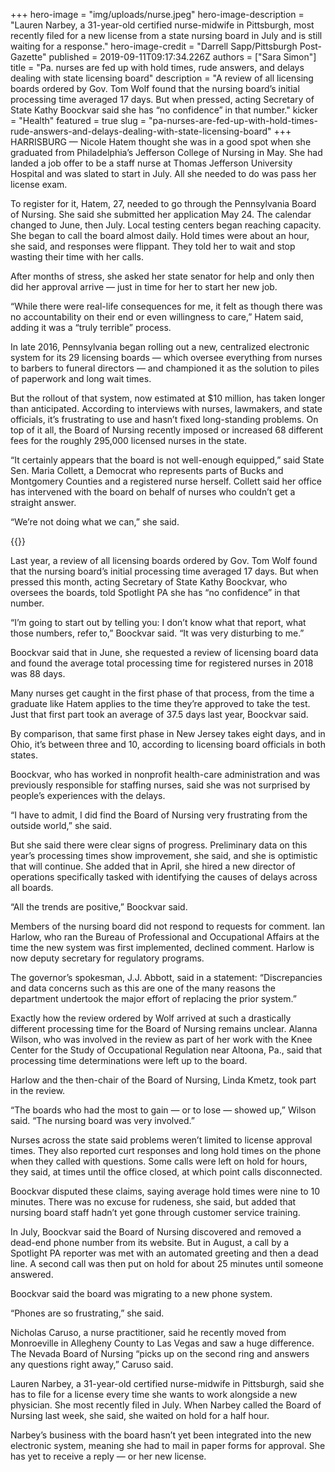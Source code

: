 +++
hero-image = "img/uploads/nurse.jpeg"
hero-image-description = "Lauren Narbey, a 31-year-old certified nurse-midwife in Pittsburgh, most recently filed for a new license from a state nursing board in July and is still waiting for a response."
hero-image-credit = "Darrell Sapp/Pittsburgh Post-Gazette"
published = 2019-09-11T09:17:34.226Z
authors = ["Sara Simon"]
title = "Pa. nurses are fed up with hold times, rude answers, and delays dealing with state licensing board"
description = "A review of all licensing boards ordered by Gov. Tom Wolf found that the nursing board’s initial processing time averaged 17 days. But when pressed, acting Secretary of State Kathy Boockvar said she has “no confidence” in that number."
kicker = "Health"
featured = true
slug = "pa-nurses-are-fed-up-with-hold-times-rude-answers-and-delays-dealing-with-state-licensing-board"
+++
HARRISBURG — Nicole Hatem thought she was in a good spot when she graduated from Philadelphia’s Jefferson College of Nursing in May. She had landed a job offer to be a staff nurse at Thomas Jefferson University Hospital and was slated to start in July. All she needed to do was pass her license exam.

To register for it, Hatem, 27, needed to go through the Pennsylvania Board of Nursing. She said she submitted her application May 24. The calendar changed to June, then July. Local testing centers began reaching capacity. She began to call the board almost daily. Hold times were about an hour, she said, and responses were flippant. They told her to wait and stop wasting their time with her calls.

After months of stress, she asked her state senator for help and only then did her approval arrive — just in time for her to start her new job.

“While there were real-life consequences for me, it felt as though there was no accountability on their end or even willingness to care,” Hatem said, adding it was a “truly terrible” process.

In late 2016, Pennsylvania began rolling out a new, centralized electronic system for its 29 licensing boards — which oversee everything from nurses to barbers to funeral directors — and championed it as the solution to piles of paperwork and long wait times.

But the rollout of that system, now estimated at $10 million, has taken longer than anticipated. According to interviews with nurses, lawmakers, and state officials, it’s frustrating to use and hasn’t fixed long-standing problems. On top of it all, the Board of Nursing recently imposed or increased 68 different fees for the roughly 295,000 licensed nurses in the state.

“It certainly appears that the board is not well-enough equipped,” said State Sen. Maria Collett, a Democrat who represents parts of Bucks and Montgomery Counties and a registered nurse herself. Collett said her office has intervened with the board on behalf of nurses who couldn’t get a straight answer.

“We’re not doing what we can,” she said.

{{<promo>}}

Last year, a review of all licensing boards ordered by Gov. Tom Wolf found that the nursing board’s initial processing time averaged 17 days. But when pressed this month, acting Secretary of State Kathy Boockvar, who oversees the boards, told Spotlight PA she has “no confidence” in that number.

“I’m going to start out by telling you: I don’t know what that report, what those numbers, refer to,” Boockvar said. “It was very disturbing to me.”

Boockvar said that in June, she requested a review of licensing board data and found the average total processing time for registered nurses in 2018 was 88 days.

Many nurses get caught in the first phase of that process, from the time a graduate like Hatem applies to the time they’re approved to take the test. Just that first part took an average of 37.5 days last year, Boockvar said.

By comparison, that same first phase in New Jersey takes eight days, and in Ohio, it’s between three and 10, according to licensing board officials in both states.

Boockvar, who has worked in nonprofit health-care administration and was previously responsible for staffing nurses, said she was not surprised by people’s experiences with the delays.

“I have to admit, I did find the Board of Nursing very frustrating from the outside world,” she said.

But she said there were clear signs of progress. Preliminary data on this year’s processing times show improvement, she said, and she is optimistic that will continue. She added that in April, she hired a new director of operations specifically tasked with identifying the causes of delays across all boards.

“All the trends are positive,” Boockvar said.

Members of the nursing board did not respond to requests for comment. Ian Harlow, who ran the Bureau of Professional and Occupational Affairs at the time the new system was first implemented, declined comment. Harlow is now deputy secretary for regulatory programs.

The governor’s spokesman, J.J. Abbott, said in a statement: “Discrepancies and data concerns such as this are one of the many reasons the department undertook the major effort of replacing the prior system.”

Exactly how the review ordered by Wolf arrived at such a drastically different processing time for the Board of Nursing remains unclear. Alanna Wilson, who was involved in the review as part of her work with the Knee Center for the Study of Occupational Regulation near Altoona, Pa., said that processing time determinations were left up to the board.

Harlow and the then-chair of the Board of Nursing, Linda Kmetz, took part in the review.

“The boards who had the most to gain — or to lose — showed up,” Wilson said. “The nursing board was very involved.”

Nurses across the state said problems weren’t limited to license approval times. They also reported curt responses and long hold times on the phone when they called with questions. Some calls were left on hold for hours, they said, at times until the office closed, at which point calls disconnected.

Boockvar disputed these claims, saying average hold times were nine to 10 minutes. There was no excuse for rudeness, she said, but added that nursing board staff hadn’t yet gone through customer service training.

In July, Boockvar said the Board of Nursing discovered and removed a dead-end phone number from its website. But in August, a call by a Spotlight PA reporter was met with an automated greeting and then a dead line. A second call was then put on hold for about 25 minutes until someone answered.

Boockvar said the board was migrating to a new phone system.

“Phones are so frustrating,” she said.

Nicholas Caruso, a nurse practitioner, said he recently moved from Monroeville in Allegheny County to Las Vegas and saw a huge difference. The Nevada Board of Nursing “picks up on the second ring and answers any questions right away,” Caruso said.

Lauren Narbey, a 31-year-old certified nurse-midwife in Pittsburgh, said she has to file for a license every time she wants to work alongside a new physician. She most recently filed in July. When Narbey called the Board of Nursing last week, she said, she waited on hold for a half hour.

Narbey’s business with the board hasn’t yet been integrated into the new electronic system, meaning she had to mail in paper forms for approval. She has yet to receive a reply — or her new license.
